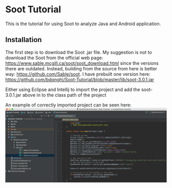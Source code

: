 # Soot Tutorial
This is the tutorial for using Soot to analyze Java and Android application.

## Installation

The first step is to download the Soot .jar file. 
My suggestion is not to download the Soot from the official web page: https://www.sable.mcgill.ca/soot/soot_download.html
since the versions there are outdated.
Instead, building from the source from here is better way: https://github.com/Sable/soot. I have prebuilt one version here: 
https://github.com/bdqnghi/Soot-Tutorial/blob/master/lib/soot-3.0.1.jar

Either using Eclipse and Intellij to import the project and add the soot-3.0.1.jar above in to the class path of the project

An example of correctly imported project can be seen here:
![alt text](/figures/project.png)

